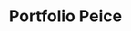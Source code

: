 ---
title: Portfolio Peice
banner:  brickwall.jpg
type:  portfolio
name:  Portfolio Piece 1
sub-title:  Blah
goal:  This will be about what the goal of my piece was.
obstacles: I will then talk about what obstacles I encountered during the process
outcome: I will then talk about why I did what I did to accomplish the goal. And maybe what I enjoyed and didnt enjoy about the project.
images:
  - src: image-1.jpg
    caption: Lorem ipsum dolor sit amet, consectetuer adipiscing elit.
  - src: image-1.jpg
    caption: Aenean commodo ligula eget dolor. Aenean massa.
  - src: image-1.jpg
    caption: Cum sociis natoque penatibus et magnis dis parturient montes, nascetur ridiculus mus.
  - src: image-1.jpg
    caption: Cum sociis natoque penatibus et magnis dis parturient montes, nascetur ridiculus mus.
tags:
button: < prev  next >
---